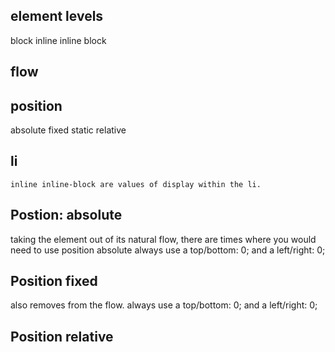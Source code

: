 ## element levels
block
inline
inline block
## flow
## position
absolute
fixed
static
relative


## li
```
inline inline-block are values of display within the li.
```
## Postion: absolute

taking the element out of its natural flow, there are times where you would need to use position absolute
always use a top/bottom: 0;
and a left/right: 0;
## Position fixed
also removes from the flow.
always use a top/bottom: 0;
and a left/right: 0;

 ## Position relative

